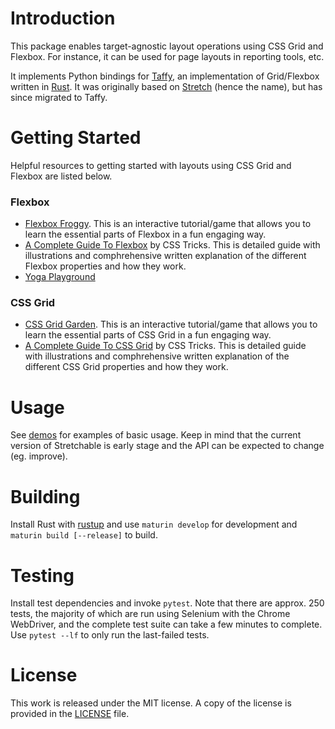 # Introduction

This package enables target-agnostic layout operations using CSS Grid and Flexbox. For instance, it can be used for page layouts in reporting tools, etc.

It implements Python bindings for [Taffy](https://github.com/dioxuslabs/taffy), an implementation of Grid/Flexbox written in [Rust](https://www.rust-lang.org/). It was originally based on [Stretch](https://vislyhq.github.io/stretch/) (hence the name), but has since migrated to Taffy.

# Getting Started

Helpful resources to getting started with layouts using CSS Grid and Flexbox are listed below.

### Flexbox

- [Flexbox Froggy](https://flexboxfroggy.com/). This is an interactive tutorial/game that allows you to learn the essential parts of Flexbox in a fun engaging way.
- [A Complete Guide To Flexbox](https://css-tricks.com/snippets/css/a-guide-to-flexbox/) by CSS Tricks. This is detailed guide with illustrations and comphrehensive written explanation of the different Flexbox properties and how they work.
- [Yoga Playground](https://yogalayout.com/playground)

### CSS Grid

- [CSS Grid Garden](https://cssgridgarden.com/). This is an interactive tutorial/game that allows you to learn the essential parts of CSS Grid in a fun engaging way.
- [A Complete Guide To CSS Grid](https://css-tricks.com/snippets/css/complete-guide-grid/) by CSS Tricks. This is detailed guide with illustrations and comphrehensive written explanation of the different CSS Grid properties and how they work.

# Usage

See [demos](https://github.com/mortencombat/stretchable/tree/main/demos) for examples of basic usage. Keep in mind that the current version of Stretchable is early stage and the API can be expected to change (eg. improve).

# Building

Install Rust with [rustup](https://rustup.rs/) and use `maturin develop` for development and `maturin build [--release]` to build.

# Testing

Install test dependencies and invoke `pytest`. Note that there are approx. 250 tests, the majority of which are run using Selenium with the Chrome WebDriver, and the complete test suite can take a few minutes to complete. Use `pytest --lf` to only run the last-failed tests.

# License

This work is released under the MIT license. A copy of the license is provided in the [LICENSE](https://github.com/mortencombat/stretchable/blob/main/LICENSE) file.
